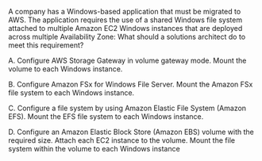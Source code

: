 A company has a Windows-based application that must be migrated to AWS. The application requires the use of a shared Windows file system attached to multiple Amazon EC2 Windows instances that are deployed across multiple Availability Zone: What should a solutions architect do to meet this requirement? 

A. Configure AWS Storage Gateway in volume gateway mode. Mount the volume to each Windows instance. 

B. Configure Amazon FSx for Windows File Server. Mount the Amazon FSx file system to each Windows instance. 

C. Configure a file system by using Amazon Elastic File System (Amazon EFS). Mount the EFS file system to each Windows instance. 

D. Configure an Amazon Elastic Block Store (Amazon EBS) volume with the required size. Attach each EC2 instance to the volume. Mount the file system within the volume to each Windows instance